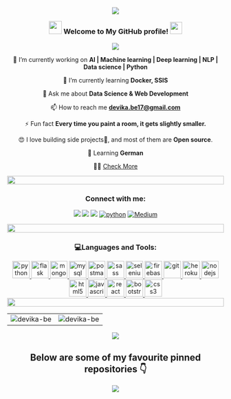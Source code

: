 
<h3 align="center">

![](https://capsule-render.vercel.app/api?type=waving&color=gradient&height=100&section=header)

<img src="https://camo.githubusercontent.com/5bbf8ca61ef5f92684489ace45ad6f45984fff87a621040c62b1fe31e3005ff9/687474703a2f2f692e696d6775722e636f6d2f436a34724d72532e676966" width="30">
  Welcome to My GitHub profile!
<img src="https://media.giphy.com/media/hvRJCLFzcasrR4ia7z/giphy.gif" width="28">
</h3>
<p align="center">
<a href="https://github.com/devika-be"><img src="https://readme-typing-svg.herokuapp.com?color=%2336BCF7&center=true&vCenter=true&lines=Hi+%2C+I+am+Devika+Pagare;A+Passionate+Data+Analyst+from+India"></a>
</p>

<!--
**devika-be/devika-be** is a ✨ _special_ ✨ repository because its `README.md` (this file) appears on your GitHub profile.
-->
<div align="center">
  
🔭 I’m currently working on **AI | Machine learning | Deep learning | NLP | Data science | Python**

🌱 I’m currently learning **Docker, SSIS**

💬 Ask me about **Data Science & Web Development**

📫 How to reach me **devika.be17@gmail.com**

⚡ Fun fact **Every time you paint a room, it gets slightly smaller.**

😍 I love building side projects💫, and most of them are <b>Open source</b>.

🏯 Learning **German**

👨‍💻 [Check More](https://linktr.ee/devikapagare/)

</div>

<img src="https://i.imgur.com/dBaSKWF.gif" height="20" width="100%">

<h3 align="center">Connect with me:</h3>
<p align="center">
<a href="https://www.linkedin.com/in/devika-pagare-a205861aa/"><img src="https://img.shields.io/badge/linkedin-%230077B5.svg?&style=for-the-badge&logo=linkedin&logoColor=white=https://www.linkedin.com/in/devika-pagare-a205861aa/"></a>
<a href="mailto:devika.be17@gmail.com"><img src="https://img.shields.io/badge/gmail-%23EE0000.svg?&style=for-the-badge&logo=gmail&logoColor=white"></a>
<a href="https://linktr.ee/devikapagare"><img src="https://img.shields.io/website?down_color=red&down_message=Under%20work&label=Portfolio&logo=github&style=for-the-badge&up_color=blue&up_message=Working&url=https://www.linkedin.com/in/devika-pagare-a205861aa/"></a>
<a  href="https://www.kaggle.com/devikabe"  target="_blank"><img  src="https://img.shields.io/badge/Kaggle-035a7d?style=for-the-badge&logo=kaggle&logoColor=white"  alt="python"/></a>
<a href="https://medium.com/@devika.be17" target="_blank"><img alt="Medium" src="https://img.shields.io/badge/medium-%2312100E.svg?&style=for-the-badge&logo=medium&logoColor=white" /></a>
</p>

<img src="https://i.imgur.com/dBaSKWF.gif" height="20" width="100%">

<h3 align="center">💻Languages and Tools:</h3>
<p align="center"> 
<div align="center">
<a href="https://www.python.org" target="_blank" rel="noreferrer"> <img src="https://githubraw.com/devicons/devicon/master/icons/python/python-original.svg" alt="python" width="40" height="40"/> </a> 
<a href="https://flask.palletsprojects.com/" target="_blank" rel="noreferrer"> <img src="https://www.vectorlogo.zone/logos/pocoo_flask/pocoo_flask-icon.svg" alt="flask" width="40" height="40"/> </a> 
<a href="https://www.mongodb.com/" target="_blank" rel="noreferrer"> <img src="https://githubraw.com/devicons/devicon/master/icons/mongodb/mongodb-original-wordmark.svg" alt="mongodb" width="40" height="40"/> </a> <a href="https://www.mysql.com/" target="_blank" rel="noreferrer"> <img src="https://githubraw.com/devicons/devicon/master/icons/mysql/mysql-original-wordmark.svg" alt="mysql" width="40" height="40"/> </a> 
<a href="https://postman.com" target="_blank" rel="noreferrer"> <img src="https://www.vectorlogo.zone/logos/getpostman/getpostman-icon.svg" alt="postman" width="40" height="40"/> </a> 
<a href="https://sass-lang.com" target="_blank" rel="noreferrer"> <img src="https://githubraw.com/devicons/devicon/master/icons/sass/sass-original.svg" alt="sass" width="40" height="40"/> </a> 
<a href="https://www.selenium.dev" target="_blank" rel="noreferrer"> <img src="https://githubraw.com/detain/svg-logos/780f25886640cef088af994181646db2f6b1a3f8/svg/selenium-logo.svg" alt="selenium" width="40" height="40"/> </a><a href="https://firebase.google.com/" target="_blank" rel="noreferrer"> <img src="https://www.vectorlogo.zone/logos/firebase/firebase-icon.svg" alt="firebase" width="40" height="40"/> </a> 
<a href="https://git-scm.com/" target="_blank" rel="noreferrer"> <img src="https://www.vectorlogo.zone/logos/git-scm/git-scm-icon.svg" alt="git" width="40" height="40"/> </a> 
<a href="https://heroku.com" target="_blank" rel="noreferrer"> <img src="https://www.vectorlogo.zone/logos/heroku/heroku-icon.svg" alt="heroku" width="40" height="40"/> </a>
<a href="https://nodejs.org" target="_blank" rel="noreferrer"> <img src="https://githubraw.com/devicons/devicon/master/icons/nodejs/nodejs-original-wordmark.svg" alt="nodejs" width="40" height="40"/> </a>
<a href="https://www.w3.org/html/" target="_blank" rel="noreferrer"> <img src="https://githubraw.com/devicons/devicon/master/icons/html5/html5-original-wordmark.svg" alt="html5" width="40" height="40"/> </a> 
<a href="https://developer.mozilla.org/en-US/docs/Web/JavaScript" target="_blank" rel="noreferrer"> <img src="https://githubraw.com/devicons/devicon/master/icons/javascript/javascript-original.svg" alt="javascript" width="40" height="40"/> </a> 
<a href="https://reactjs.org/" target="_blank" rel="noreferrer"> <img src="https://githubraw.com/devicons/devicon/master/icons/react/react-original-wordmark.svg" alt="react" width="40" height="40"/> </a>
<a href="https://getbootstrap.com" target="_blank" rel="noreferrer"> <img src="https://githubraw.com/devicons/devicon/master/icons/bootstrap/bootstrap-plain-wordmark.svg" alt="bootstrap" width="40" height="40"/> </a> <a href="https://www.w3schools.com/css/" target="_blank" rel="noreferrer"> <img src="https://githubraw.com/devicons/devicon/master/icons/css3/css3-original-wordmark.svg" alt="css3" width="40" height="40"/> </a>

</div>
<img src="https://i.imgur.com/dBaSKWF.gif" height="20" width="100%">
</a> </p>
<div align="center">
<table>
  <tr>
    <td><img src="https://github-readme-stats.vercel.app/api?username=devika-be&show_icons=true&theme=dark&locale=en" alt="devika-be" /></td>
    <td><img src="https://github-readme-stats.vercel.app/api/top-langs?username=devika-be&show_icons=true&theme=dark&locale=en&layout=compact" alt="devika-be" /></td>
  </tr>
</table>
</div>
<div align="center">
  
![](https://capsule-render.vercel.app/api?type=waving&color=gradient&height=100&section=footer)

</div>

<div align="center">
  
## Below are some of my favourite pinned repositories :point_down:

<img align="center" src="https://emoji.gg/assets/emoji/7524_this_animated_bottom.gif">
</div>
  
